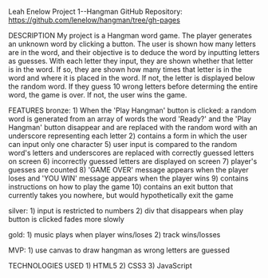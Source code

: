 
Leah Enelow
Project 1--Hangman
GitHub Repository: https://github.com/lenelow/hangman/tree/gh-pages

DESCRIPTION
My project is a Hangman word game. The player generates an unknown word by clicking a button. The user is shown how many letters are in the word, and their objective is to deduce the word by inputting letters as guesses. With each letter they input, they are shown whether that letter is in the word. If so, they are shown how many times that letter is in the word and where it is placed in the word. If not, the letter is displayed below the random word. If they guess 10 wrong letters before determing the entire word, the game is over. If not, the user wins the game. 

FEATURES
bronze:
    1) When the 'Play Hangman' button is clicked:
        a random word is generated from an array of words
        the word 'Ready?' and the 'Play Hangman' button disappear and are replaced with the random word with an underscore representing each letter 
    2) contains a form in which the user can input only one character
    5) user input is compared to the random word's letters and underscores are replaced with correctly guessed letters on screen 
    6) incorrectly guessed letters are displayed on screen
    7) player's guesses are counted
    8) 'GAME OVER' message appears when the player loses and 'YOU WIN' message appears when the player wins
    9) contains instructions on how to play the game
    10) contains an exit button that currently takes you nowhere, but would hypothetically exit the game

silver:
    1) input is restricted to numbers
    2) div that disappears when play button is clicked fades more slowly

gold:
    1) music plays when player wins/loses
    2) track wins/losses

MVP:
    1) use canvas to draw hangman as wrong letters are guessed

TECHNOLOGIES USED
    1) HTML5
    2) CSS3
    3) JavaScript